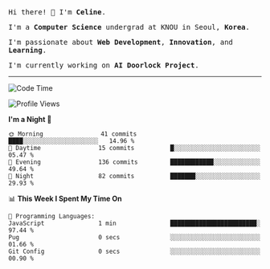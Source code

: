 <p><samp>Hi there! 👋 I'm <b>Celine</b>.</samp></p>
<p><samp>I'm a <b>Computer Science</b> undergrad at KNOU in Seoul, <b>Korea</b>.</samp></p>
<p><samp>I'm passionate about <b>Web Development</b>, <b>Innovation</b>, and <b>Learning</b>.</samp></p>
<p><samp>I'm currently working on <b>AI Doorlock Project</b>.</samp></p>
<hr>

<!--START_SECTION:celine-->
![Code Time](http://img.shields.io/badge/Code%20Time-61%20hrs%2047%20mins-blue)

![Profile Views](http://img.shields.io/badge/Profile%20Views-0-blue)

**I'm a Night 🦉** 

```text
🌞 Morning                41 commits          ████░░░░░░░░░░░░░░░░░░░░░   14.96 % 
🌆 Daytime                15 commits          █░░░░░░░░░░░░░░░░░░░░░░░░   05.47 % 
🌃 Evening                136 commits         ████████████░░░░░░░░░░░░░   49.64 % 
🌙 Night                  82 commits          ███████░░░░░░░░░░░░░░░░░░   29.93 % 
```


📊 **This Week I Spent My Time On** 

```text
💬 Programming Languages: 
JavaScript               1 min               ████████████████████████░   97.44 % 
Pug                      0 secs              ░░░░░░░░░░░░░░░░░░░░░░░░░   01.66 % 
Git Config               0 secs              ░░░░░░░░░░░░░░░░░░░░░░░░░   00.90 % 
```


<!--END_SECTION:celine-->

